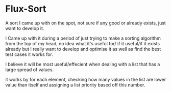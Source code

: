 # Flux-Sort
A sort I came up with on the spot, not sure if any good or already exists, just want to develop it.

I Came up with it during a period of just trying to make a sorting algorithm from the top of my head, no idea what it's useful for/ if it useful/if it exists already but I really want to develop and optimise it as well as find the best test cases it works for.

I believe it will be most useful/effecient when dealing with a list that has a large spread of values.

it works by for each element, checking how many values in the list are lower value than itself and assigning a list priority based off this number.
